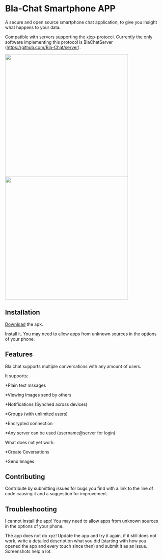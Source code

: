 Bla-Chat Smartphone APP
=======================

A secure and open source smartphone chat application, to give you insight what happens to your data.

Compatible with servers supporting the xjcp-protocol.
Currently the only software implementing this protocol is BlaChatServer (https://github.com/Bla-Chat/server).

<p><a href="http://www.michaelfuerst.de/wordpress/wp-content/uploads/2015/02/Screenshot_2015-02-25-19-50-30.png"><img src="http://www.michaelfuerst.de/wordpress/wp-content/uploads/2015/02/Screenshot_2015-02-25-19-50-30.png" height="400" target="_blank" /></a> <a href="http://www.michaelfuerst.de/wordpress/wp-content/uploads/2015/02/Screenshot_2015-02-25-19-50-38.png"><img src="http://www.michaelfuerst.de/wordpress/wp-content/uploads/2015/02/Screenshot_2015-02-25-19-50-38.png" height="400" target="_blank" /></a></p>

## Installation

<a href="https://fuersts.homeip.net/BlaChat.apk">Download</a> the apk.

Install it. You may need to allow apps from unknown sources in the options of your phone.

## Features

Bla chat supports multiple conversations with any amount of users.

It supports:

*Plain text mssages

*Viewing Images send by others

*Notifications (Synched across devices)

*Groups (with unlimited users)

*Encrypted connection

*Any server can be used (username@server for login)

What does not yet work:

*Create Coversations

*Send Images

## Contributing

Contribute by submitting issues for bugs you find with a link to the line of code causing it and a suggestion for improvement.

## Troubleshooting

I cannot install the app! You may need to allow apps from unknown sources in the options of your phone.

The app does not do xyz! Update the app and try it again, if it still does not work, write a detailed description what you did (starting with how you opened the app and every touch since then) and submit it as an issue. Screenshots help a lot. 
